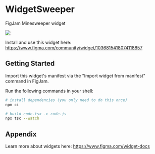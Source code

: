 # WidgetSweeper

FigJam Minesweeper widget

![](https://www.figma.com/community/widget/1036815418074118857/thumbnail)

Install and use this widget here: https://www.figma.com/community/widget/1036815418074118857

## Getting Started

Import this widget's manifest via the "Import widget from manifest" command in FigJam.

Run the following commands in your shell:

```bash
# install dependencies (you only need to do this once)
npm ci

# build code.tsx -> code.js
npx tsc --watch
```

## Appendix

Learn more about widgets here:
https://www.figma.com/widget-docs
